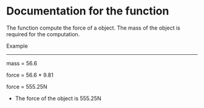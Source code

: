 Documentation for the function
==============================

The function compute the force of a object.
The mass of the object is required for the computation.

Example
*******
mass = 56.6

force = 56.6 * 9.81

force = 555.25N

* The force of the object is 555.25N